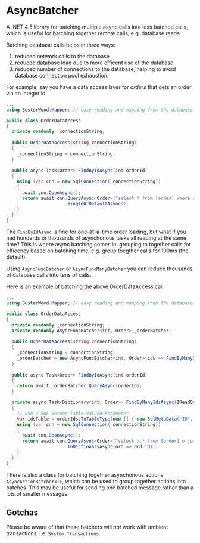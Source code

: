 # AsyncBatcher

A .NET 4.5 library for batching multiple async calls into less batched calls, which is useful for batching together remote calls, e.g. database reads.

Batching database calls helps in three ways:

1. reduced network calls to the database
2. reduced database load due to more efficent use of the database
3. reduced number of connections to the database, helping to avoid database connection pool exhaustion.

For example, say you have a data access layer for _orders_ that gets an order via an integer id:
```csharp
...
using BusterWood.Mapper; // easy reading and mapping from the database

public class OrderDataAccess 
{
  private readonly _connectionString;
  
  public OrderDataAccess(string connectionString)
  {
    _connectionString = connectionString;
  }
  
  public async Task<Order> FindByIdAsync(int orderId) 
  {
    using (var cnn = new SqlConnection(_connectionString))
    {
      await cnn.OpenAsync();
      return await cnn.QueryAsync<Order>("select * from [order] where order_id=@orderId", new {orderId})
                      .SingleOrDefaultAsync();
    }
  }
}
```

The `FindByIdAsync` is fine for one-at-a-time order loading, but what if you had hunderds or thousands of asynchonous tasks all reading at the same time?  This is where async batching comes in, grouping to together calls for efficency based on batching time, e.g. group toegther calls for 100ms (the default).  

Using `AsyncFuncBatcher` or `AsyncFuncManyBatcher` you can reduce thousands of database calls into tens of calls.

Here is an example of batching the above OrderDataAccess call:

```csharp
...
using BusterWood.Mapper; // easy reading and mapping from the database

public class OrderDataAccess 
{
  private readonly _connectionString;
  private readonly AsyncFuncBatcher<int, Order> _orderBatcher;
  
  public OrderDataAccess(string connectionString)
  {
    _connectionString = connectionString;
    _orderBatcher = new AsyncFuncBatcher<int, Order>(ids => FindByManyIdsAsync(ids));
  }
  
  public async Task<Order> FindByIdAsync(int orderId) 
  {
    return await _orderBatcher.QueryAsync(orderId);
  }

  private async Task<Dictionary<int, Order>> FindByManyIdsAsync(IReadOnlyCollection<int> orderIds) 
  {
    // use a SQL Server Table-Valued-Parameter
    var idsTable = orderIds.ToTableType(new [] { new SqlMetaData("ID", SqlType.Int) }, "IdType");
    using (var cnn = new SqlConnection(_connectionString))
    {
      await cnn.OpenAsync();
      return await cnn.QueryAsync<Order>("select o.* from [order] o join @idsTable ids on ids.id = o.id", new {idsTable})
                      .ToDictionaryAsync(ord => ord.Id);
    }
  }
}
```

There is also a class for batching together asynchonous actions `AsyncActionBatcher<T>`, which can be used to group together actions into batches.
This may be useful for sending one batched message rather than a lots of smaller messages.

Gotchas
-------

Please be aware of that these batchers will _not_ work with ambient transactions, i.e. `System.Transactions`.